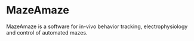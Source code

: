MazeAmaze
=========

MazeAmaze is a software for in-vivo behavior tracking, electrophysiology and control of automated
mazes.
